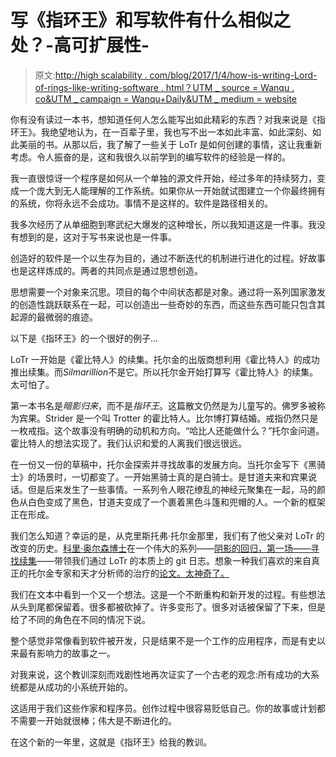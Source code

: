 # 写《指环王》和写软件有什么相似之处？-高可扩展性-

> 原文:[http://high scalability . com/blog/2017/1/4/how-is-writing-Lord-of-rings-like-writing-software . html？UTM _ source = Wanqu . co&UTM _ campaign = Wanqu+Daily&UTM _ medium = website](http://highscalability.com/blog/2017/1/4/how-is-writing-lord-of-the-rings-like-writing-software.html?utm_source=wanqu.co&utm_campaign=Wanqu+Daily&utm_medium=website)

你有没有读过一本书，想知道任何人怎么能写出如此精彩的东西？对我来说是《指环王》。我绝望地认为，在一百辈子里，我也写不出一本如此丰富、如此深刻、如此美丽的书。从那以后，我了解了一些关于 LoTr 是如何创建的事情，这让我重新考虑。令人振奋的是，这和我很久以前学到的编写软件的经验是一样的。

我一直很惊讶一个程序是如何从一个单独的源文件开始，经过多年的持续努力，变成一个庞大到无人能理解的工作系统。如果你从一开始就试图建立一个你最终拥有的系统，你将永远不会成功。事情不是这样的。软件是路径相关的。

我多次经历了从单细胞到寒武纪大爆发的这种增长，所以我知道这是一件事。我没有想到的是，这对于写书来说也是一件事。

创造好的软件是一个以生存为目的，通过不断迭代的机制进行进化的过程。好故事也是这样炼成的。两者的共同点是通过思想创造。

思想需要一个对象来沉思。项目的每个中间状态都是对象。通过将一系列国家激发的创造性跳跃联系在一起，可以创造出一些奇妙的东西，而这些东西可能只包含其起源的最微弱的痕迹。

以下是《指环王》的一个很好的例子...

LoTr 一开始是《霍比特人》的续集。托尔金的出版商想利用《霍比特人》的成功推出续集。而*Silmarillion*不是它。所以托尔金开始打算写《霍比特人》的续集。太可怕了。

第一本书名是*暗影归来*，而不是*指环王*。这篇散文仍然是为儿童写的。佛罗多被称为宾果。Strider 是一个叫 Trotter 的霍比特人。比尔博打算结婚。戒指仍然只是一枚戒指。这个故事没有明确的动机和方向。“哈比人还能做什么？”托尔金问道。霍比特人的想法实现了。我们认识和爱的人离我们很远很远。

在一份又一份的草稿中，托尔金探索并寻找故事的发展方向。当托尔金写下《黑骑士》的场景时，一切都变了。一开始黑骑士真的是白骑士。是甘道夫来和宾果说话。但是后来发生了一些事情。一系列令人眼花缭乱的神经元聚集在一起，马的颜色从白色变成了黑色，甘道夫变成了一个裹着黑色斗篷和兜帽的人。一个新的框架正在形成。

我们怎么知道？幸运的是，从克里斯托弗·托尔金那里，我们有了他父亲对 LoTr 的改变的历史。[科里·奥尔森博士](http://signumuniversity.org/directory/corey-olsen/)在一个伟大的系列——[阴影的回归，第一场——寻找续集](https://www.youtube.com/watch?v=LqnZiqFeppA)——带领我们通过 LoTr 的本质上的 git 日志。想象一种我们喜欢的来自真正的托尔金专家和天才分析师的治疗的[论文。太神奇了。](https://www.youtube.com/user/PapersWeLove)

我们在文本中看到一个又一个想法。这是一个不断重构和新开发的过程。有些想法从头到尾都保留着。很多都被砍掉了。许多变形了。很多对话被保留了下来，但是给了不同的角色在不同的情况下说。

整个感觉非常像看到软件被开发，只是结果不是一个工作的应用程序，而是有史以来最有影响力的故事之一。

对我来说，这个教训深刻而戏剧性地再次证实了一个古老的观念:所有成功的大系统都是从成功的小系统开始的。

这适用于我们这些作家和程序员。创作过程中很容易贬低自己。你的故事或计划都不需要一开始就很棒；伟大是不断进化的。

在这个新的一年里，这就是《指环王》给我的教训。